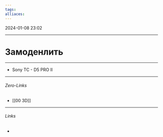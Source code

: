 ```yaml
---
tags: 
alliaces:
---
```

2024-01-08
23:02
***
# Замоденлить
***
- Sony TC - D5 PRO II
***
###### Zero-Links
- [[00 3D]]
***
###### Links
-